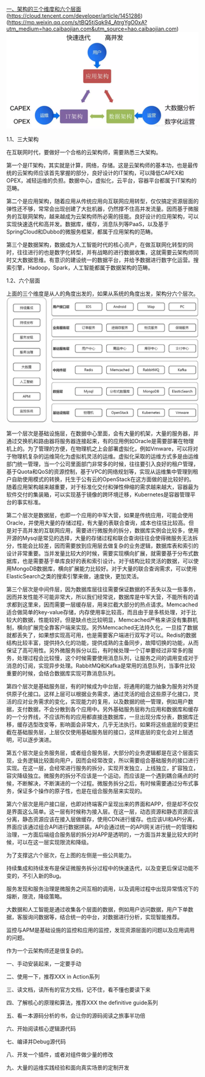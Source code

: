 [一、架构的三个维度和六个层面](https://blog.csdn.net/xinyuan_java/article/details/97132067)(https://cloud.tencent.com/developer/article/1451286)(https://mp.weixin.qq.com/s/tBQ5tjSqk94_AtrgYgO0xA?utm_medium=hao.caibaojian.com&utm_source=hao.caibaojian.com)
![架构的维度与 层面](./image/yun.png)


 
1.1、三大架构

在互联网时代，要做好一个合格的云架构师，需要熟悉三大架构。 

第一个是IT架构，其实就是计算，网络，存储。这是云架构师的基本功，也是最传统的云架构师应该首先掌握的部分，良好设计的IT架构，可以降低CAPEX和OPEX，减轻运维的负担。数据中心，虚拟化，云平台，容器平台都属于IT架构的范畴。

第二个是应用架构，随着应用从传统应用向互联网应用转型，仅仅搞定资源层面的弹性还不够，常常会出现创建了大批机器，仍然撑不住高并发流量。因而基于微服务的互联网架构，越来越成为云架构师所必需的技能。良好设计的应用架构，可以实现快速迭代和高并发。数据库，缓存，消息队列等PaaS，以及基于SpringCloud和Dubbo的微服务框架，都属于应用架构的范畴。

第三个是数据架构，数据成为人工智能时代的核心资产，在做互联网化转型的同时，往往进行的也是数字化转型，并有战略的进行数据收集，这就需要云架构师同时又大数据思维。有意识的建设统一的数据平台，并给予数据进行数字化运营。搜索引擎，Hadoop，Spark，人工智能都属于数据架构的范畴。

1.2、六个层面

上面的三个维度是从人的角度出发的，如果从系统的角度出发，架构分六个层次。
![架构的维度与 层面](./image/yun1.png)


第一个层次是基础设施层，在数据中心里面，会有大量的机架，大量的服务器，并通过交换机和路由器将服务器连接起来，有的应用例如Oracle是需要部署在物理机上的。为了管理的方便，在物理机之上会部署虚拟化，例如Vmware，可以将对于物理机复杂的运维简化为虚拟机灵活的运维。虚拟化采取的运维方式多是由运维部门统一管理，当一个公司里面部门非常多的时候，往往要引入良好的租户管理，基于Quota和QoS的资源控制，基于VPC的网络规划等，实现从运维集中管理到租户自助使用模式的转换，托生于公有云的OpenStack在这方面做的是比较好的。随着应用架构越来越重要，对于标准化交付和弹性伸缩的需求越来越大，容器最为软件交付的集装箱，可以实现基于镜像的跨环境迁移，Kubernetes是容器管理平台的事实标准。

 

第二个层次是数据层，也即一个应用的中军大营，如果是传统应用，可能会使用Oracle，并使用大量的存储过程，有大量的表联合查询，成本也往往比较高。但是对于高并发的互联网应用，需要进行微服务的拆分，数据库实例会比较多，使用开源的Mysql是常见的选择，大量的存储过程和联合查询往往会使得微服务无法拆分，性能会比较差，因而需要放到应用层去做复杂的业务逻辑，数据库表和索引的设计非常重要。当并发量比较大的时候，需要实现横向扩展，就需要基于分布式数据库，也是需要基于单库良好的表和索引设计。对于结构比较灵活的数据，可以使用MongoDB数据库，横向扩展能力比较好。对于大量的联合查询需求，可以使用ElasticSearch之类的搜索引擎来做，速度快，更加灵活。

 

第三个层次是中间件层，因为数据库层往往需要保证数据的不丢失以及一些事务，因而并发性能不可能非常大，所以我们经常说，数据库是中军大营，不能所有的请求都到这里来，因而需要一层缓存层，用来拦截大部分的热点请求。Memcached适合做简单的key-value存储，内存使用率比较高，而且由于是多核处理，对于比较大的数据，性能较好。但是缺点也比较明显，Memcached严格来讲没有集群机制，横向扩展完全靠客户端来实现。另外Memcached无法持久化，一旦挂了数据就都丢失了，如果想实现高可用，也是需要客户端进行双写才可以。Redis的数据结构比较丰富，提供持久化的功能，提供成熟的主备同步，故障切换的功能，从而保证了高可用性。另外微服务拆分以后，有时候处理一个订单要经过非常多的服务，处理过程会比较慢，这个时候需要使用消息队列，让服务之间的调用变成对于消息的订阅，实现异步处理。RabbitMQ和Kafka是常用的消息队列，当事件比较重要的时候，会结合数据库实现可靠消息队列。

 

第四个层次是基础服务层，有的时候成为中台层，将通用的能力抽象为服务对外提供原子化接口。这样上层可以根据业务需求，通过灵活的组合这些原子化接口，灵活的应对业务需求的变化，实现能力的复用，以及数据的统一管理，例如用户数据，支付数据，不会分散到各个应用中。另外基础服务层称为应用和数据库和缓存的一个分界线，不应该所有的应用都直接连数据库，一旦出现分库分表，数据库迁移，缓存选型改变等，影响面会非常大，几乎无法执行。如果将这些底层的变更拦截在基础服务层，上层仅仅使用基础服务层的接口，这样底层的变化会对上层透明，可以逐步演进。

 

第五个层次是业务服务层，或者组合服务层，大部分的业务逻辑都是在这个层面实现，业务逻辑比较面向用户，因而会经常改变，所以需要组合基础服务的接口进行实现。在这一层，会经常进行服务的拆分，实现开发独立，上线独立，扩容独立，容灾降级独立。微服务的拆分不应该是一个运动，而应该是一个遇到耦合痛点的时候，不断解决，不断演进的一个过程。微服务拆分之后，有时候需要通过分布式事务，保证多个操作的原子性，也是在组合服务层来实现的。

 

第六个层次是用户接口层，也即对终端客户呈现出来的界面和APP，但是却不仅仅是界面这么简单。这一层有时候称为接入层。在这一层，动态资源和静态资源应该分离，静态资源应该在接入层做缓存，使用CDN进行缓存。也应该UI和API分离，界面应该通过组合API进行数据拼装。API会通过统一的API网关进行统一的管理和治理，一方面后端组合服务层的拆分对APP是透明的，一方面当并发量比较大的时候，可以在这一层实现限流和降级。

 

为了支撑这六个层次，在上图的左侧是一些公共能力。

持续集成和持续发布是保证微服务拆分过程中的快速迭代，以及变更后保证功能不变的，不引入新的Bug。

服务发现和服务治理是微服务之间互相的调用，以及调用过程中出现异常情况下的熔断，限流，降级策略。

大数据和人工智能是通过收集各个层面的数据，例如用户访问数据，用户下单数据，客服询问数据等，结合统一的中台，对数据进行分析，实现智能推荐。

监控与APM是基础设施的监控和应用的监控，发现资源层面的问题以及应用调用的问题。

 

作为一个云架构师还是很复杂的。

 

一、手动安装起来，一定要手动

二、使用一下，推荐XXX in Action系列

三、读文档，读所有的官方文档，记不住，看不懂也要读下来

四、了解核心的原理和算法，推荐XXX the definitive guide系列

五、看一本源码分析的书，会让你的源码阅读之旅事半功倍

六、开始阅读核心逻辑源代码

七、编译并Debug源代码

八、开发一个插件，或者对组件做少量的修改

九、大量的运维实践经验和面向真实场景的定制开发